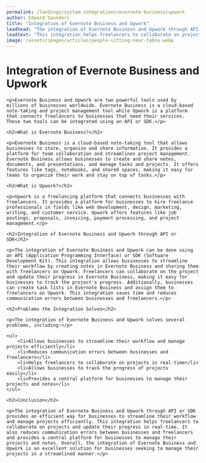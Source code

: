 ```yaml
---
permalink: /landings/system-integrations/evernote-business/upwork
author: Edward Saunders
title: "Integration of Evernote Business and Upwork"
leadhead: "The integration of Evernote Business and Upwork through API or SDK provides an efficient way for businesses to streamline their workflow and manage projects efficiently"
leadtext: "This integration helps freelancers to collaborate on projects and update their progress in real-time. It also reduces communication errors between businesses and freelancers and provides a central platform for businesses to manage their projects and notes. Overall, the integration of Evernote Business and Upwork is an excellent solution for businesses seeking to manage their projects in a streamlined manner."
image: /assets/images/articles/people-sitting-near-table.webp
---
```

<div class="arttext">
	<h1>Integration of Evernote Business and Upwork</h1>

	<p>Evernote Business and Upwork are two powerful tools used by millions of businesses worldwide. Evernote Business is a cloud-based note-taking and project management tool while Upwork is a platform that connects freelancers to businesses that need their services. These two tools can be integrated using an API or SDK.</p>

	<h2>What is Evernote Business?</h2>

	<p>Evernote Business is a cloud-based note-taking tool that allows businesses to store, organize and share information. It provides a platform for team collaboration and streamlines project management. Evernote Business allows businesses to create and share notes, documents, and presentations, and manage tasks and projects. It offers features like tags, notebooks, and shared spaces, making it easy for teams to organize their work and stay on top of tasks.</p>

	<h2>What is Upwork?</h2>

	<p>Upwork is a freelancing platform that connects businesses with freelancers. It provides a platform for businesses to hire freelance professionals in fields like web development, design, marketing, writing, and customer service. Upwork offers features like job postings, proposals, invoicing, payment processing, and project management.</p>

	<h2>Integration of Evernote Business and Upwork through API or SDK</h2>

	<p>The integration of Evernote Business and Upwork can be done using an API (Application Programming Interface) or SDK (Software Development Kit). This integration allows businesses to streamline their workflow by creating notes in Evernote Business and sharing them with freelancers on Upwork. Freelancers can collaborate on the project and update their progress in Evernote Business, making it easy for businesses to track the project's progress. Additionally, businesses can create task lists in Evernote Business and assign them to freelancers on Upwork. This integration saves time and reduces communication errors between businesses and freelancers.</p>

	<h2>Problems the Integration Solves</h2>

	<p>The integration of Evernote Business and Upwork solves several problems, including:</p>

	<ul>
		<li>Allows businesses to streamline their workflow and manage projects efficiently</li>
		<li>Reduces communication errors between businesses and freelancers</li>
		<li>Helps freelancers to collaborate on projects in real-time</li>
		<li>Allows businesses to track the progress of projects easily</li>
		<li>Provides a central platform for businesses to manage their projects and notes</li>
	</ul>

	<h2>Conclusion</h2>

	<p>The integration of Evernote Business and Upwork through API or SDK provides an efficient way for businesses to streamline their workflow and manage projects efficiently. This integration helps freelancers to collaborate on projects and update their progress in real-time. It also reduces communication errors between businesses and freelancers and provides a central platform for businesses to manage their projects and notes. Overall, the integration of Evernote Business and Upwork is an excellent solution for businesses seeking to manage their projects in a streamlined manner.</p>

</div>